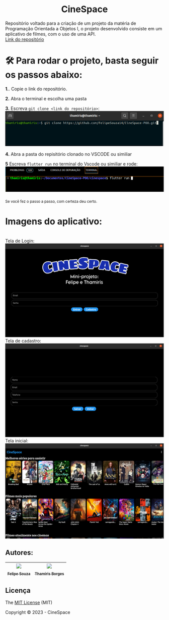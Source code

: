 <h1 align="center", color= "blue"> CineSpace </h1>

Repositório voltado para a criação de um projeto da matéria de Programação Orientada a Objetos I, o projeto desenvolvido consiste em um aplicativo de filmes, com o uso de uma API.
</br>
[Link do repositório](https://github.com/FelipeSouza14/CineSpace-POO.git)


#  🛠️ Para rodar o projeto, basta seguir os passos abaixo:
**1.**. Copie o link do repositório.</br>

**2.** Abra o terminal e escolha uma pasta</br>

**3.** Escreva `git clone <link do repositório>`:</br>
<img width="" heigth="" src="/cinespace/assets/imgs/git clone.png">

**4.** Abra a pasta do repisitório clonado no VSCODE ou similiar</br>

**5** Escreva `flutter run` no terminal do Vscode ou similiar e rode:</br>
<img width="" heigth="" src="/cinespace/assets/imgs/flutter run.png">

<sub> Se você fez o passo a passo, com certeza deu certo.</sub>	
</br>
# Imagens do aplicativo:
</br>
Tela de Login:
</br>

<img width="" heigth="" src="/cinespace/assets/imgs/tela inicial.png">
</br>
Tela de cadastro:
</br>

<img width="" heigth="" src="/cinespace/assets/imgs/tela cadastro.png">
</br>
Tela inicial:
</br>
<img width="" heigth="" src="/cinespace/assets/imgs/telainicial.png">
</br>

## Autores:

| [<img src="https://avatars.githubusercontent.com/u/112143084?v=4" width=155><br><sub>Felipe Souza</sub>](https://github.com/FelipeSouza14) |  [<img src="https://avatars.githubusercontent.com/u/87441572?v=4" width=155><br><sub>Thamiris Borges</sub>](https://github.com/Thami03) 
| :---: | :---: 

## Licença 

The [MIT License]() (MIT)

Copyright :copyright: 2023 - CineSpace
